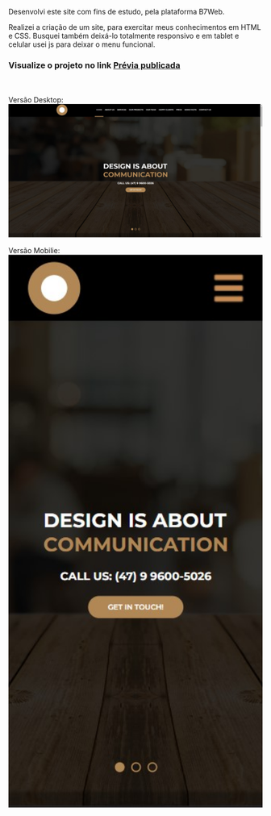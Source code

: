 <p>Desenvolvi este site com fins de estudo, pela plataforma B7Web.</p>
<p>Realizei a criação de um site, para exercitar meus conhecimentos em HTML e CSS. Busquei também deixá-lo totalmente responsivo e em tablet e celular usei js para deixar o menu funcional. </p> 

<h3>Visualize o projeto no link <a href="https://github.com/RiegL/Projeto_site/" target="_blank"> Prévia publicada </a></h3>

<br><br>
Versão Desktop: <br>
<img src='media/bannermd.jpg' width="600px" height="auto" align="center" />
<br><br>
Versão Mobilie:<br>
<img src='media/mobilemd.jpg' width="600px" height="auto" align="center"/>